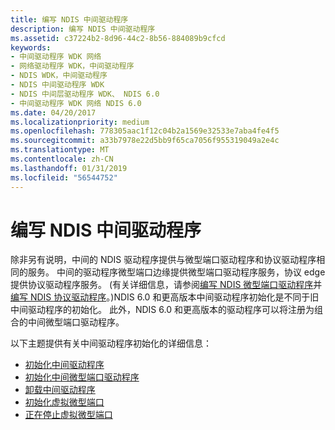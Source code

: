```yaml
---
title: 编写 NDIS 中间驱动程序
description: 编写 NDIS 中间驱动程序
ms.assetid: c37224b2-8d96-44c2-8b56-884089b9cfcd
keywords:
- 中间驱动程序 WDK 网络
- 网络驱动程序 WDK，中间驱动程序
- NDIS WDK，中间驱动程序
- NDIS 中间驱动程序 WDK
- NDIS 中间层驱动程序 WDK、 NDIS 6.0
- 中间驱动程序 WDK 网络 NDIS 6.0
ms.date: 04/20/2017
ms.localizationpriority: medium
ms.openlocfilehash: 778305aac1f12c04b2a1569e32533e7aba4fe4f5
ms.sourcegitcommit: a33b7978e22d5bb9f65ca7056f955319049a2e4c
ms.translationtype: MT
ms.contentlocale: zh-CN
ms.lasthandoff: 01/31/2019
ms.locfileid: "56544752"
---
```

# <a name="writing-ndis-intermediate-drivers"></a>编写 NDIS 中间驱动程序





除非另有说明，中间的 NDIS 驱动程序提供与微型端口驱动程序和协议驱动程序相同的服务。 中间的驱动程序微型端口边缘提供微型端口驱动程序服务，协议 edge 提供协议驱动程序服务。 (有关详细信息，请参阅[编写 NDIS 微型端口驱动程序](writing-ndis-miniport-drivers.md)并[编写 NDIS 协议驱动程序](writing-ndis-protocol-drivers.md)。)NDIS 6.0 和更高版本中间驱动程序初始化是不同于旧中间驱动程序的初始化。 此外，NDIS 6.0 和更高版本的驱动程序可以将注册为组合的中间微型端口驱动程序。

以下主题提供有关中间驱动程序初始化的详细信息：

-   [初始化中间驱动程序](initializing-an-intermediate-driver.md)
-   [初始化中间微型端口驱动程序](initializing-a-miniport-intermediate-driver.md)
-   [卸载中间驱动程序](unloading-an-intermediate-driver.md)
-   [初始化虚拟微型端口](initializing-a-virtual-miniport.md)
-   [正在停止虚拟微型端口](halting-a-virtual-miniport.md)

 

 





